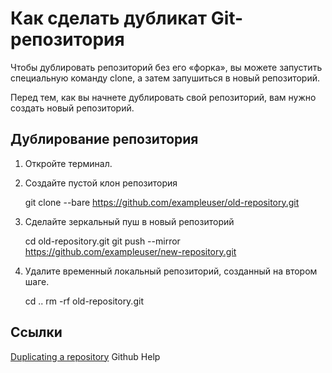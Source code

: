 # Как сделать дубликат Git-репозитория

Чтобы дублировать репозиторий без его «форка», вы можете запустить специальную команду clone, а затем запушиться в новый репозиторий.

Перед тем, как вы начнете дублировать свой репозиторий, вам нужно создать новый репозиторий.

## Дублирование репозитория

1. Откройте терминал.
2. Создайте пустой клон репозитория

	git clone --bare https://github.com/exampleuser/old-repository.git

3. Сделайте зеркальный пуш в новый репозиторий

	cd old-repository.git
	git push --mirror https://github.com/exampleuser/new-repository.git

4. Удалите временный локальный репозиторий, созданный на втором шаге.

	cd ..
	rm -rf old-repository.git

## Ссылки

[Duplicating a repository](https://help.github.com/articles/duplicating-a-repository/) Github Help

